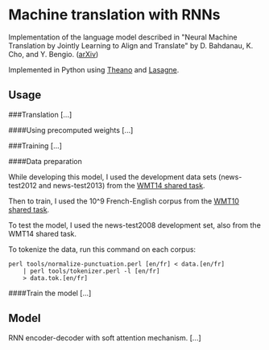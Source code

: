 # Machine translation with RNNs

Implementation of the language model described in "Neural Machine Translation by
Jointly Learning to Align and Translate" by D. Bahdanau, K. Cho, and Y. Bengio.
([arXiv](http://arxiv.org/abs/1409.0473))

Implemented in Python using [Theano](https://github.com/Theano/Theano) and
[Lasagne](https://github.com/Lasagne/Lasagne).

<!--- ////////////////// -->

## Usage

###Translation
[...]

####Using precomputed weights
[...]


###Training
[...]


####Data preparation

While developing this model, I used the development data sets (news-test2012 and
news-test2013) from the [WMT14 shared task](http://www.statmt.org/wmt14/translation-task.html). 

Then to train, I used the 10^9 French-English corpus from the [WMT10 shared
task](http://www.statmt.org/wmt10/training-giga-fren.tar).

To test the model, I used the news-test2008 development set, also from the WMT14
shared task.

To tokenize the data, run this command on each corpus:

```
perl tools/normalize-punctuation.perl [en/fr] < data.[en/fr] 
    | perl tools/tokenizer.perl -l [en/fr] 
    > data.tok.[en/fr]
```

####Train the model
[...]


<!--- ////////////////// -->

## Model

RNN encoder-decoder with soft attention mechanism.
[...]
<!---
Insert clear explanation of model along with diagrams 
-->

